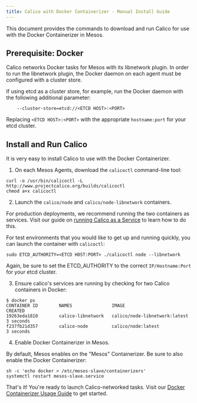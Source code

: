 ```yaml
---
title: Calico with Docker Containerizer - Manual Install Guide
---
```


This document provides the commands to download and run Calico
for use with the Docker Containerizer in Mesos.

## Prerequisite: Docker
Calico networks Docker tasks for Mesos with its libnetwork plugin. In order to
run the libnetwork plugin, the Docker daemon on each agent must be configured
with a cluster store.

If using etcd as a cluster store, for example, run the Docker daemon with the
following additional parameter:

```shell
    --cluster-store=etcd://<ETCD HOST>:<PORT>
```

Replacing `<ETCD HOST>:<PORT>` with the appropriate `hostname:port`
for your etcd cluster.

## Install and Run Calico
It is very easy to install Calico to use with the
Docker Containerizer.

1. On each Mesos Agents, download the `calicoctl` command-line tool:

```shell
curl -o /usr/bin/calicoctl -L http://www.projectcalico.org/builds/calicoctl
chmod a+x calicoctl
```

2. Launch the `calico/node` and `calico/node-libnetwork` containers.

For production deployments, we recommend running the two
containers as services. Visit our guide on [running Calico
as a Service]({{site.url}}/{{page.version}}/using-calico/configuration/as-service) to learn how to do this.

For test environments that you would like to get up and running
quickly, you can launch the container with `calicoctl`:

```shell
sudo ETCD_AUTHORITY=<ETCD HOST:PORT> ./calicoctl node --libnetwork
```

Again, be sure to set the ETCD_AUTHORITY to the correct `IP/Hostname:Port` for your etcd cluster.

3. Ensure calico's services are running by checking for two Calico containers in Docker:

```shell
$ docker ps
CONTAINER ID        NAMES               IMAGE                           CREATED
19263eda1810        calico-libnetwork   calico/node-libnetwork:latest   3 seconds
f237fb21d357        calico-node         calico/node:latest              3 seconds
```

4. Enable Docker Containerizer in Mesos.

By default, Mesos enables on the "Mesos" Containerizer. Be sure to also
enable the Docker Containerizer:

```shell
sh -c 'echo docker > /etc/mesos-slave/containerizers'
systemctl restart mesos-slave.service
```

That's it! You're ready to launch Calico-networked tasks. Visit
our [Docker Containerizer Usage Guide]({{site.url}}/{{page.version}}/getting-started/mesos/tutorials/docker)
to get started.
